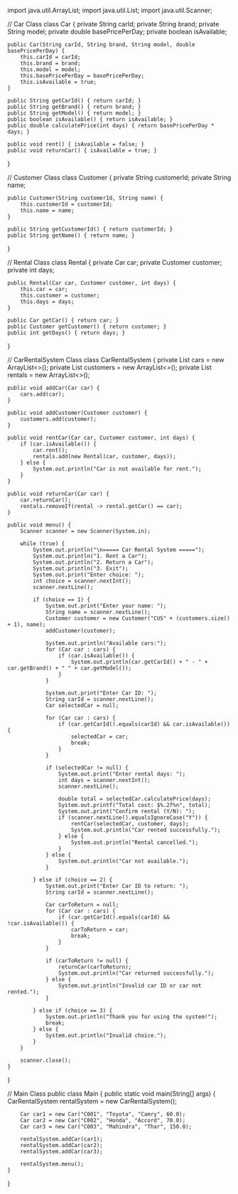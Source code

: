 import java.util.ArrayList;
import java.util.List;
import java.util.Scanner;

// Car Class
class Car {
    private String carId;
    private String brand;
    private String model;
    private double basePricePerDay;
    private boolean isAvailable;

    public Car(String carId, String brand, String model, double basePricePerDay) {
        this.carId = carId;
        this.brand = brand;
        this.model = model;
        this.basePricePerDay = basePricePerDay;
        this.isAvailable = true;
    }

    public String getCarId() { return carId; }
    public String getBrand() { return brand; }
    public String getModel() { return model; }
    public boolean isAvailable() { return isAvailable; }
    public double calculatePrice(int days) { return basePricePerDay * days; }

    public void rent() { isAvailable = false; }
    public void returnCar() { isAvailable = true; }
}

// Customer Class
class Customer {
    private String customerId;
    private String name;

    public Customer(String customerId, String name) {
        this.customerId = customerId;
        this.name = name;
    }

    public String getCustomerId() { return customerId; }
    public String getName() { return name; }
}

// Rental Class
class Rental {
    private Car car;
    private Customer customer;
    private int days;

    public Rental(Car car, Customer customer, int days) {
        this.car = car;
        this.customer = customer;
        this.days = days;
    }

    public Car getCar() { return car; }
    public Customer getCustomer() { return customer; }
    public int getDays() { return days; }
}

// CarRentalSystem Class
class CarRentalSystem {
    private List<Car> cars = new ArrayList<>();
    private List<Customer> customers = new ArrayList<>();
    private List<Rental> rentals = new ArrayList<>();

    public void addCar(Car car) {
        cars.add(car);
    }

    public void addCustomer(Customer customer) {
        customers.add(customer);
    }

    public void rentCar(Car car, Customer customer, int days) {
        if (car.isAvailable()) {
            car.rent();
            rentals.add(new Rental(car, customer, days));
        } else {
            System.out.println("Car is not available for rent.");
        }
    }

    public void returnCar(Car car) {
        car.returnCar();
        rentals.removeIf(rental -> rental.getCar() == car);
    }

    public void menu() {
        Scanner scanner = new Scanner(System.in);

        while (true) {
            System.out.println("\n===== Car Rental System =====");
            System.out.println("1. Rent a Car");
            System.out.println("2. Return a Car");
            System.out.println("3. Exit");
            System.out.print("Enter choice: ");
            int choice = scanner.nextInt();
            scanner.nextLine();

            if (choice == 1) {
                System.out.print("Enter your name: ");
                String name = scanner.nextLine();
                Customer customer = new Customer("CUS" + (customers.size() + 1), name);
                addCustomer(customer);

                System.out.println("Available cars:");
                for (Car car : cars) {
                    if (car.isAvailable()) {
                        System.out.println(car.getCarId() + " - " + car.getBrand() + " " + car.getModel());
                    }
                }

                System.out.print("Enter Car ID: ");
                String carId = scanner.nextLine();
                Car selectedCar = null;

                for (Car car : cars) {
                    if (car.getCarId().equals(carId) && car.isAvailable()) {
                        selectedCar = car;
                        break;
                    }
                }

                if (selectedCar != null) {
                    System.out.print("Enter rental days: ");
                    int days = scanner.nextInt();
                    scanner.nextLine();

                    double total = selectedCar.calculatePrice(days);
                    System.out.printf("Total cost: $%.2f%n", total);
                    System.out.print("Confirm rental (Y/N): ");
                    if (scanner.nextLine().equalsIgnoreCase("Y")) {
                        rentCar(selectedCar, customer, days);
                        System.out.println("Car rented successfully.");
                    } else {
                        System.out.println("Rental cancelled.");
                    }
                } else {
                    System.out.println("Car not available.");
                }

            } else if (choice == 2) {
                System.out.print("Enter Car ID to return: ");
                String carId = scanner.nextLine();

                Car carToReturn = null;
                for (Car car : cars) {
                    if (car.getCarId().equals(carId) && !car.isAvailable()) {
                        carToReturn = car;
                        break;
                    }
                }

                if (carToReturn != null) {
                    returnCar(carToReturn);
                    System.out.println("Car returned successfully.");
                } else {
                    System.out.println("Invalid car ID or car not rented.");
                }

            } else if (choice == 3) {
                System.out.println("Thank you for using the system!");
                break;
            } else {
                System.out.println("Invalid choice.");
            }
        }

        scanner.close();
    }
}

// Main Class
public class Main {
    public static void main(String[] args) {
        CarRentalSystem rentalSystem = new CarRentalSystem();

        Car car1 = new Car("C001", "Toyota", "Camry", 60.0);
        Car car2 = new Car("C002", "Honda", "Accord", 70.0);
        Car car3 = new Car("C003", "Mahindra", "Thar", 150.0);

        rentalSystem.addCar(car1);
        rentalSystem.addCar(car2);
        rentalSystem.addCar(car3);

        rentalSystem.menu();
    }
}
